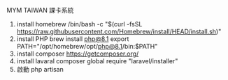 MYM TAIWAN 課卡系統

1. install homebrew
   /bin/bash -c "$(curl -fsSL https://raw.githubusercontent.com/Homebrew/install/HEAD/install.sh)" 
2. install PHP
   brew install php@8.1
   export PATH="/opt/homebrew/opt/php@8.1/bin:$PATH"
3. install composer
   https://getcomposer.org/
4. install lavaral
   composer global require "laravel/installer"
5. 啟動
   php artisan
